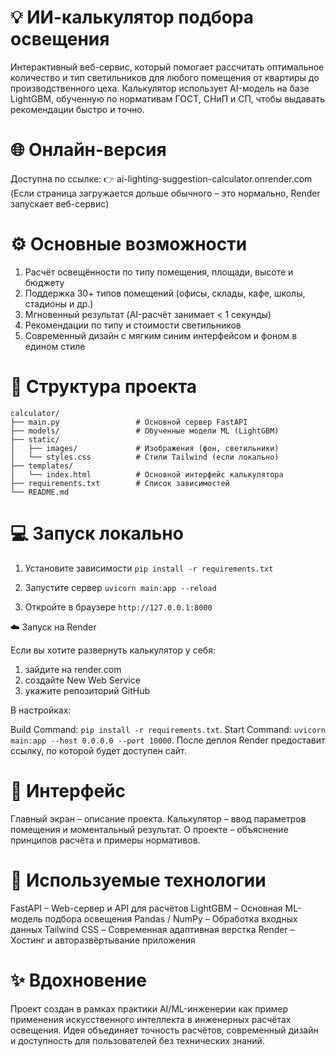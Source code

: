 # 💡 ИИ-калькулятор подбора освещения
Интерактивный веб-сервис, который помогает рассчитать оптимальное количество и тип светильников для любого помещения от квартиры до производственного цеха.
Калькулятор использует AI-модель на базе LightGBM, обученную по нормативам ГОСТ, СНиП и СП, чтобы выдавать рекомендации быстро и точно.

# 🌐 Онлайн-версия
Доступна по ссылке:
👉 ai-lighting-suggestion-calculator.onrender.com
(Если страница загружается дольше обычного – это нормально, Render запускает веб-сервис)

# ⚙️ Основные возможности
1. Расчёт освещённости по типу помещения, площади, высоте и бюджету
2. Поддержка 30+ типов помещений (офисы, склады, кафе, школы, стадионы и др.)
3. Мгновенный результат (AI-расчёт занимает < 1 секунды)
4. Рекомендации по типу и стоимости светильников
5. Современный дизайн с мягким синим интерфейсом и фоном в едином стиле

# 📁 Структура проекта
```
calculator/
├── main.py                 # Основной сервер FastAPI
├── models/                 # Обученные модели ML (LightGBM)
├── static/
│   ├── images/             # Изображения (фон, светильники)
│   └── styles.css          # Стили Tailwind (если локально)
├── templates/
│   └── index.html          # Основной интерфейс калькулятора
├── requirements.txt        # Список зависимостей
└── README.md
```
# 💻 Запуск локально
1. Установите зависимости
```pip install -r requirements.txt```

2. Запустите сервер
```uvicorn main:app --reload```

3. Откройте в браузере
```http://127.0.0.1:8000```

☁️ Запуск на Render

Если вы хотите развернуть калькулятор у себя:
1) зайдите на render.com
2) создайте New Web Service
3) укажите репозиторий GitHub

В настройках:

Build Command: ```pip install -r requirements.txt```.
Start Command: ```uvicorn main:app --host 0.0.0.0 --port 10000```.
После деплоя Render предоставит ссылку, по которой будет доступен сайт.

# 📸 Интерфейс
Главный экран – описание проекта.
Калькулятор – ввод параметров помещения и моментальный результат.
О проекте – объяснение принципов расчёта и примеры нормативов.

# 🧠 Используемые технологии
FastAPI – Web-сервер и API для расчётов
LightGBM – Основная ML-модель подбора освещения
Pandas / NumPy – Обработка входных данных
Tailwind CSS – Современная адаптивная верстка
Render – Хостинг и авторазвёртывание приложения

# ✨ Вдохновение
Проект создан в рамках практики AI/ML-инженерии как пример применения искусственного интеллекта в инженерных расчётах освещения.
Идея объединяет точность расчётов, современный дизайн и доступность для пользователей без технических знаний.
